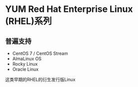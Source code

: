 # YUM Red Hat Enterprise Linux (RHEL)系列
## 普遍支持
- CentOS 7 / CentOS Stream
- AlmaLinux OS
- Rocky Linux
- Oracle Linux

这类早期的RHEL的衍生发行版Linux
